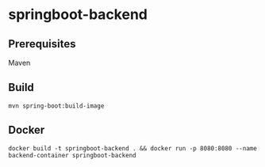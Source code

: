 # springboot-backend

## Prerequisites
Maven

## Build
```mvn spring-boot:build-image```

## Docker
```docker build -t springboot-backend . && docker run -p 8080:8080 --name backend-container springboot-backend```
